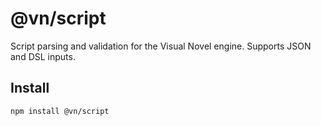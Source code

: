 # @vn/script

Script parsing and validation for the Visual Novel engine. Supports JSON and DSL inputs.

## Install

```
npm install @vn/script
```
